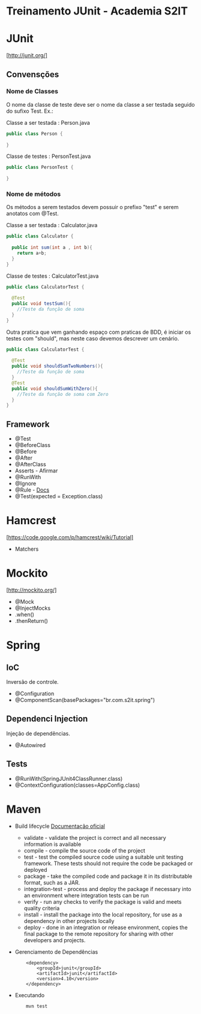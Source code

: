 Treinamento JUnit - Academia S2IT
==========

# JUnit
[http://junit.org/]

## Convensções

### Nome de Classes
O nome da classe de teste deve ser o nome da classe a ser testada seguido do sufixo Test.
Ex.:

Classe a ser testada :  Person.java
```java
public class Person {
  
}
```

Classe de testes : PersonTest.java
```java
public class PersonTest {
 
}
```

### Nome de métodos
Os métodos a serem testados devem possuir o prefixo "test" e serem anotatos com @Test.

Classe a ser testada :  Calculator.java
```java
public class Calculator {
  
  public int sum(int a , int b){
  	return a+b;
  }
}
```

Classe de testes : CalculatorTest.java
```java
public class CalculatorTest {
  
  @Test
  public void testSum(){
  	//Teste da função de soma
  } 
}
```
Outra pratica que vem ganhando espaço com praticas de BDD, é iniciar os testes com "should", mas neste caso devemos descrever um cenário.

```java
public class CalculatorTest {
  
  @Test
  public void shouldSumTwoNumbers(){
  	//Teste da função de soma
  } 
  @Test
  public void shouldSumWithZero(){
  	//Teste da função de soma com Zero
  } 
}
```

## Framework
- @Test
- @BeforeClass
- @Before
- @After
- @AfterClass
- Asserts - Afirmar
- @RunWith
- @Ignore
- @Rule - [Docs](https://github.com/junit-team/junit/wiki/Rules)
- @Test(expected = Exception.class)

# Hamcrest
[https://code.google.com/p/hamcrest/wiki/Tutorial]

- Matchers

# Mockito
[http://mockito.org/]

- @Mock
- @InjectMocks
- .when()
- .thenReturn()

# Spring

## IoC
Inversão de controle.
- @Configuration
- @ComponentScan(basePackages="br.com.s2it.spring")

## Dependenci Injection
Injeção de dependências.
- @Autowired

## Tests
- @RunWith(SpringJUnit4ClassRunner.class)
- @ContextConfiguration(classes=AppConfig.class)

# Maven
- Build lifecycle [Documentação oficial](https://maven.apache.org/guides/introduction/introduction-to-the-lifecycle.html)
	- validate - validate the project is correct and all necessary information is available
	- compile - compile the source code of the project
	- test - test the compiled source code using a suitable unit testing framework. These tests should not require the code be packaged or deployed
	- package - take the compiled code and package it in its distributable format, such as a JAR.
	- integration-test - process and deploy the package if necessary into an environment where integration tests can be run
	- verify - run any checks to verify the package is valid and meets quality criteria
	- install - install the package into the local repository, for use as a dependency in other projects locally
	- deploy - done in an integration or release environment, copies the final package to the remote repository for sharing with other developers and projects.
- Gerenciamento de Dependências

	```console
		<dependency>
			<groupId>junit</groupId>
			<artifactId>junit</artifactId>
			<version>4.10</version>
		</dependency>
	```
- Executando

	```console
		mvn test
	```
